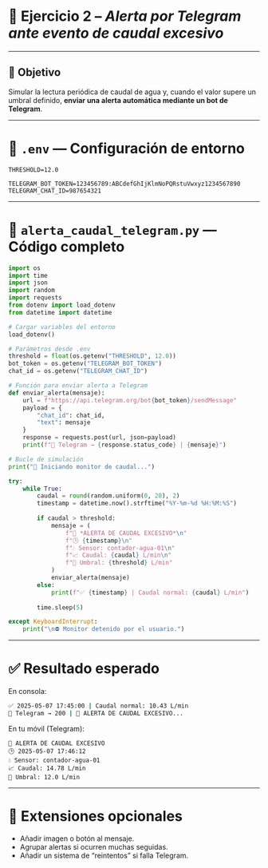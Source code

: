 # 🧪 Ejercicio 2 – *Alerta por Telegram ante evento de caudal excesivo*

---

## 🎯 Objetivo

Simular la lectura periódica de caudal de agua y, cuando el valor supere un umbral definido, **enviar una alerta automática mediante un bot de Telegram**.

---

# 📄 `.env` — Configuración de entorno

```env
THRESHOLD=12.0

TELEGRAM_BOT_TOKEN=123456789:ABCdefGhIjKlmNoPQRstuVwxyz1234567890
TELEGRAM_CHAT_ID=987654321
```

---

# 🐍 `alerta_caudal_telegram.py` — Código completo

```python
import os
import time
import json
import random
import requests
from dotenv import load_dotenv
from datetime import datetime

# Cargar variables del entorno
load_dotenv()

# Parámetros desde .env
threshold = float(os.getenv("THRESHOLD", 12.0))
bot_token = os.getenv("TELEGRAM_BOT_TOKEN")
chat_id = os.getenv("TELEGRAM_CHAT_ID")

# Función para enviar alerta a Telegram
def enviar_alerta(mensaje):
    url = f"https://api.telegram.org/bot{bot_token}/sendMessage"
    payload = {
        "chat_id": chat_id,
        "text": mensaje
    }
    response = requests.post(url, json=payload)
    print(f"📨 Telegram → {response.status_code} | {mensaje}")

# Bucle de simulación
print("🚿 Iniciando monitor de caudal...")

try:
    while True:
        caudal = round(random.uniform(0, 20), 2)
        timestamp = datetime.now().strftime("%Y-%m-%d %H:%M:%S")
        
        if caudal > threshold:
            mensaje = (
                f"🚨 *ALERTA DE CAUDAL EXCESIVO*\n"
                f"🕒 {timestamp}\n"
                f"💧 Sensor: contador-agua-01\n"
                f"📈 Caudal: {caudal} L/min\n"
                f"🔺 Umbral: {threshold} L/min"
            )
            enviar_alerta(mensaje)
        else:
            print(f"✅ {timestamp} | Caudal normal: {caudal} L/min")
        
        time.sleep(5)

except KeyboardInterrupt:
    print("\n⛔ Monitor detenido por el usuario.")
```

---

# ✅ Resultado esperado

En consola:

```bash
✅ 2025-05-07 17:45:00 | Caudal normal: 10.43 L/min
📨 Telegram → 200 | 🚨 ALERTA DE CAUDAL EXCESIVO...
```

En tu móvil (Telegram):

```
🚨 ALERTA DE CAUDAL EXCESIVO
🕒 2025-05-07 17:46:12
💧 Sensor: contador-agua-01
📈 Caudal: 14.78 L/min
🔺 Umbral: 12.0 L/min
```

---

# 🧩 Extensiones opcionales

* Añadir imagen o botón al mensaje.
* Agrupar alertas si ocurren muchas seguidas.
* Añadir un sistema de “reintentos” si falla Telegram.